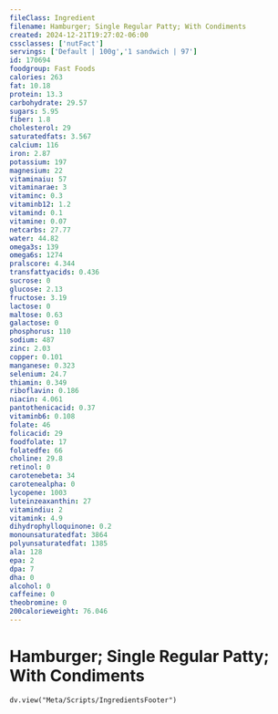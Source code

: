 ```yaml
---
fileClass: Ingredient
filename: Hamburger; Single Regular Patty; With Condiments
created: 2024-12-21T19:27:02-06:00
cssclasses: ['nutFact']
servings: ['Default | 100g','1 sandwich | 97']
id: 170694
foodgroup: Fast Foods
calories: 263
fat: 10.18
protein: 13.3
carbohydrate: 29.57
sugars: 5.95
fiber: 1.8
cholesterol: 29
saturatedfats: 3.567
calcium: 116
iron: 2.87
potassium: 197
magnesium: 22
vitaminaiu: 57
vitaminarae: 3
vitaminc: 0.3
vitaminb12: 1.2
vitamind: 0.1
vitamine: 0.07
netcarbs: 27.77
water: 44.82
omega3s: 139
omega6s: 1274
pralscore: 4.344
transfattyacids: 0.436
sucrose: 0
glucose: 2.13
fructose: 3.19
lactose: 0
maltose: 0.63
galactose: 0
phosphorus: 110
sodium: 487
zinc: 2.03
copper: 0.101
manganese: 0.323
selenium: 24.7
thiamin: 0.349
riboflavin: 0.186
niacin: 4.061
pantothenicacid: 0.37
vitaminb6: 0.108
folate: 46
folicacid: 29
foodfolate: 17
folatedfe: 66
choline: 29.8
retinol: 0
carotenebeta: 34
carotenealpha: 0
lycopene: 1003
luteinzeaxanthin: 27
vitamindiu: 2
vitamink: 4.9
dihydrophylloquinone: 0.2
monounsaturatedfat: 3864
polyunsaturatedfat: 1385
ala: 128
epa: 2
dpa: 7
dha: 0
alcohol: 0
caffeine: 0
theobromine: 0
200calorieweight: 76.046
---
```


# Hamburger; Single Regular Patty; With Condiments

```dataviewjs
dv.view("Meta/Scripts/IngredientsFooter")
```
